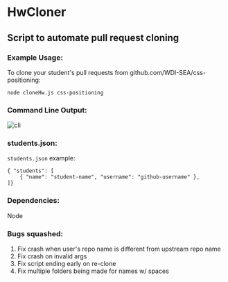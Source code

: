 # HwCloner
## Script to automate pull request cloning

### Example Usage:
To clone your student's pull requests from github.com/WDI-SEA/css-positioning:

`node cloneHw.js css-positioning`

### Command Line Output: 
![cli](https://i.imgur.com/xO6kaDr.png)

### students.json:
`students.json` example:
```
{ "students": [
    { "name": "student-name", "username": "github-username" },
]}
```
### Dependencies:
Node

### Bugs squashed:
1. Fix crash when user's repo name is different from upstream repo name
2. Fix crash on invalid args
3. Fix script ending early on re-clone 
4. Fix multiple folders being made for names w/ spaces

